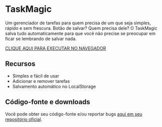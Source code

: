 # TaskMagic

Um gerenciador de tarefas para quem precisa de um que seja simples, rápido e sem frescura. Botão de salvar? Quem precisa dele? O TaskMagic salva tudo automaticamente para que você não precise se preocupar em ficar se lembrando de salvar nada.

[CLIQUE AQUI PARA EXECUTAR NO NAVEGADOR](https://taskmagic.vercel.app/)

## Recursos

- Simples e fácil de usar
- Adicionar e remover tarefas
- Salvamento automático no LocalStorage

## Código-fonte e downloads

Você pode obter seu código-fonte e/ou reportar bugs [aqui em seu repositório oficial](https://github.com/Redwars22/taskmagic/tree/main).